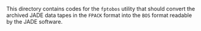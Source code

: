 This directory contains codes for the ``fptobos`` utility that should convert the 
archived JADE data tapes in the ``FPACK`` format into the ``BOS`` format readable by the 
JADE software.